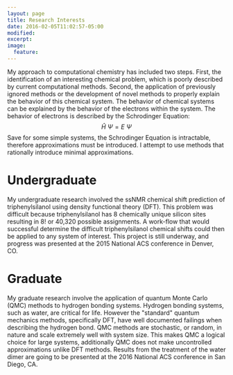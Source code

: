```yaml
---
layout: page
title: Research Interests
date: 2016-02-05T11:02:57-05:00
modified:
excerpt:
image:
  feature:
---
```


My approach to computational chemistry has included two steps. First, the identification of an interesting chemical problem, which is poorly described by current computational methods. Second, the application of previously ignored methods or the development of novel methods to properly explain the behavior of this chemical system. The behavior of chemical systems can be explained by the behavior of the electrons within the system. The behavior of electrons is described by the Schrodinger Equation:
$$ \hat{H}\ \Psi = E\ \Psi$$
Save for some simple systems, the Schrodinger Equation is intractable, therefore approximations must be introduced. I attempt to use methods that rationally introduce minimal approximations.



# Undergraduate



My undergraduate research involved the ssNMR chemical shift prediction of triphenylsilanol using density functional theory (DFT). This problem was difficult because triphenylsilanol has 8 chemically unique silicon sites resulting in 8! or 40,320 possible assignments. A work-flow that would successful determine the difficult triphenylsilanol chemical shifts could then be applied to any system of interest. This project is still underway, and progress was presented at the 2015 National ACS conference in Denver, CO.



# Graduate




My graduate research involve the application of quantum Monte Carlo (QMC) methods to hydrogen bonding systems. Hydrogen bonding systems, such as water, are critical for life. However the "standard" quantum mechanics methods, specifically DFT, have well documented failings when describing the hydrogen bond. QMC methods are stochastic, or random, in nature and scale extremely well with system size. This makes QMC a logical choice for large systems, additionally QMC does not make uncontrolled approximations unlike DFT methods. Results from the treatment of the water dimer are going to be presented at the 2016 National ACS conference  in San Diego, CA. 

